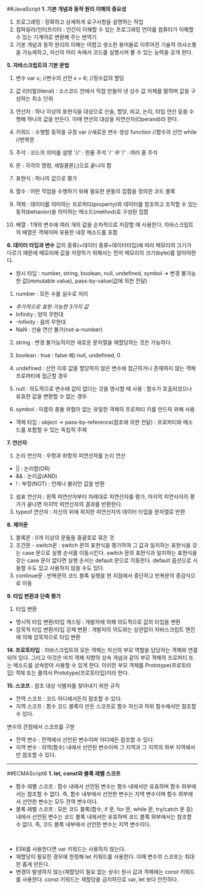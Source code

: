 ##JavaScript
**1. 기본 개념과 동작 원리 이해의 중요성**
1) 프로그래밍 : 정확하고 상세하게 요구사항을 설명하는 작업
2) 컴파일러/인터프리터 : 인간이 이해할 수 있는 프로그래밍 언어를 컴퓨터가 이해할 수 있는 기계어로 변환해 주는 번역기
3) 기본 개념과 동작 원리의 이해는 어렵고 생소한 용어들로 이루어진 기술적 의사소통을 가능케하고, 자신의 머리 속에서 코드를 실행시켜 볼 수 있는 능력을 갖게 한다.

**5. 자바스크립트의 기본 문법**
1) 변수
var x; //변수의 선언
x = 6; //정수값의 할당

2) 값
리터럴(literal) : 소스코드 안에서 직접 만들어 낸 상수 값 자체를 말하며 값을 구성하는 최소 단위

3) 연산자
: 하나 이상의 표현식을 대상으로 산술, 할당, 비교, 논리, 타입 연산 등을 수행해 하나의 값을 만든다. 이때 연산의 대상을 피연산자(Operand)라 한다.

4) 키워드
: 수행할 동작을 규정
var  //새로운 변수 생성
function //함수의 선언
while //반복문

5) 주석
: 코드의 의미를 설명
'//' : 한줄 주석
'/*' 와 '*/' : 여러 줄 주석

6) 문
: 각각의 명령, 세밀콜론(;)으로 끝나야 함

7) 표현식
: 하나의 값으로 평가

8) 함수
: 어떤 작업을 수행하기 위해 필요한 문들의 집합을 정의한 코드 블록

9) 객체
: 데이터를 의미하는 프로퍼티(property)와 데이터를 참조하고 조작할 수 있는 동작(behavior)을 의미하는 메소드(method)로 구성된 집합

10) 배열
: 1개의 변수에 여러 개의 값을 순차적으로 저장할 때 사용한다. 자바스크립트의 배열은 객체이며 유용한 내장 메소드를 포함

**6. 데이터 타입과 변수**
값의 종류(=데이터 종류=데이터타입)에 따라 메모리의 크기가 다르기 때문에 메모리에 값을 저장하기 위해서는 먼저 메모리의 크기(byte)를 알아야한다.
- 원시 타입 : number, string, boolean, null, undefined, symbol
-> 변경 불가능한 값(immutable value), pass-by-value(값에 의한 전달)

1) number
: 모든 수를 실수로 처리
- _추가적으로 표현 가능한 3가지 값_
- Infinity : 양의 무한대
- -Infinity : 음의 무한대
- NaN : 산술 연산 불가(not-a-number)

2) string
: 변경 불가능하지만 새로운 문자열을 재할당하는 것은 가능하다.

3) boolean
: true
: false 예) null, undefined, 0

4) undefined
: 선언 이후 값을 할당하지 않은 변수에 접근하거나 존재하지 않는 객체 프로퍼티에 접근할 경우

5) null
: 의도적으로 변수에 값이 없다는 것을 명시할 때 사용
: 함수가 호출되었으나 유효한 값을 변환할 수 없는 경우

6) symbol
: 이름의 충돌 위험이 없는 유일한 객체의 프로퍼티 키를 만드릭 위해 사용

- 객체 타입 : object
-> pass-by-reference(참조에 의한 전달)
: 프로퍼티와 메소드를 포함할 수 있는 독립적 주체

**7. 연산자**
1) 논리 연산자 : 우항과 좌항의 피연산자를 논리 연산
- || : 논리합(OR)  
- && : 논리곱(AND)
- ! : 부정(NOT) : 언제나 불리언 값을 반환
2) 쉼표 연산자 : 왼쪽 피연산자부터 차례대로 피연산자를 평가, 마지막 피연사자의 평가가 끝나면 마지막 피연산자의 결과를 반환한다. 
3) typeof 연산자 : 자신의 뒤에 위치한 피연산자의 데이터 타입을 문자열로 반환


**8. 제어문**
1) 블록문 : 0개 이상의 문들을 중괄호로 묶은 것
2) 조건문 - switch문 : switch 문의 표현식을 평가하여 그 값과 일치하는 표현식을 갖는 case 문으로 실행 순서를 이동시킨다. switch 문의 표현식과 일치하는 표현식을 갖는 case 문이 없다면 실행 순서는 default 문으로 이동한다. default 옵션으로 사용할 수도 있고 사용하지 않을 수도 있다.
3) continue문 : 반복문의 코드 블록 실행을 현 지점에서 중단하고 반복문의 증감식으로 이동

**9. 타입 변환과 단축 평가**
1) 타입 변환
- 명시적 타입 변환/타입 캐스팅 : 개발자에 의해 의도적으로 값의 타입을 변환
- 암묵적 타입 변환/타입 강제 변환 : 개발자의 의도와는 상관없이 자바스크립트 엔진에 의해 암묵적으로 타입 변환

**14. 프로토타입**
: 자바스크립트의 모든 객체는 자신의 부모 역할을 담당하는 객체와 연결되어 있다. 그리고 이것은 마치 객체 지향의 상속 개념과 같이 부모 객체의 프로퍼티 또는 메소드를 상속받아 사용할 수 있게 한다. 이러한 부모 객체를 Prototype(프로토타입) 객체 또는 줄여서 Prototype(프로토타입)이라 한다.

**15. 스코프**
: 참조 대상 식별자를 찾아내기 위한 규칙
- 전역 스코프 : 코드 어디에서든지 참조할 수 있다.
- 지역 스코프 : 함수 코드 블록이 만든 스코프로 함수 자신과 하위 함수에서만 참조할 수 있다.

변수의 관점에서 스코프를 구분
- 전역 변수 : 전역에서 선언된 변수이며 어디에든 참조할 수 있다.
- 지역 변수 : 지역(함수) 내에서 선언된 변수이며 그 지역과 그 지역의 하부 지역에서만 참조할 수 있다.

---

##ECMAScript6
**1. let, const와 블록 레벨 스코프**
- 함수 레벨 스코프
: 함수 내에서 선언된 변수는 함수 내에서만 유효하며 함수 외부에서는 참조할 수 없다. 즉, 함수 내부에서 선언한 변수는 지역 변수이며 함수 외부에서 선언한 변수는 모두 전역 변수이다.
- 블록 레벨 스코프
: 모든 코드 블록(함수, if 문, for 문, while 문, try/catch 문 등) 내에서 선언된 변수는 코드 블록 내에서만 유효하며 코드 블록 외부에서는 참조할 수 없다. 즉, 코드 블록 내부에서 선언한 변수는 지역 변수이다.

<br>

- ES6를 사용한다면 var 키워드는 사용하지 않는다.
- 재할당이 필요한 경우에 한정해 let 키워드를 사용한다. 이때 변수의 스코프는 최대한 좁게 만든다.
- 변경이 발생하지 않는(재할당이 필요 없는 상수) 원시 값과 객체에는 const 키워드를 사용한다. const 키워드는 재할당을 금지하므로 var, let 보다 안전하다.